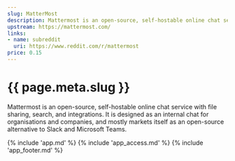 ```yaml
---
slug: MatterMost
description: Mattermost is an open-source, self-hostable online chat service with file sharing, search, and integrations
upstream: https://mattermost.com/
links:
- name: subreddit
  uri: https://www.reddit.com/r/mattermost
price: 0.15
---
```


# {{ page.meta.slug }}

Mattermost is an open-source, self-hostable online chat service with file sharing, search, and integrations. It is designed as an internal chat for organisations and companies, and mostly markets itself as an open-source alternative to Slack and Microsoft Teams.

{% include 'app.md' %}
{% include 'app_access.md' %}
{% include 'app_footer.md' %}